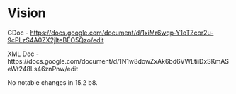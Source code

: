 # Vision

GDoc - https://docs.google.com/document/d/1xiMr6wqp-Y1oTZcor2u-9cPLzS4A0ZX2jIteBEO5Qzo/edit
<p>
XML Doc - https://docs.google.com/document/d/1N1w8dowZxAk6bd6VWLtiiDxSKmASeWt248Ls46znPnw/edit

No notable changes in 15.2 b8.
